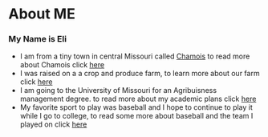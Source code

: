 # About ME

### My Name is Eli  
* I am from a tiny town in central Missouri called [Chamois](https://en.wikipedia.org/wiki/Chamois,_Missouri) to read more about Chamois click [here](https://paulsmeyere.github.io/Chamois/)
* I was raised on a a crop and produce farm, to learn more about our farm click [here](https://paulsmeyere.github.io/The-Farm-/)
* I am going to the University of Missouri for an Agribuisness management degree. to read more about my academic plans click [here](https://paulsmeyere.github.io/College/)
* My favorite sport to play was baseball and I hope to continue to play it while I go to college, to read some more about baseball and the team I played on click [here](https://paulsmeyere.github.io/Baseball/)
